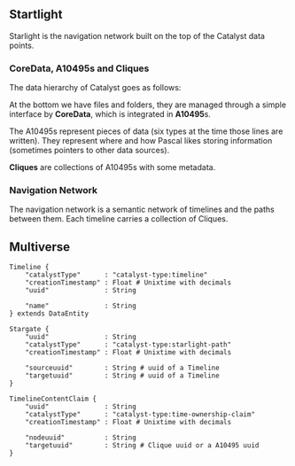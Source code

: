 ## Startlight

Starlight is the navigation network built on the top of the Catalyst data points.

### CoreData, A10495s and Cliques

The data hierarchy of Catalyst goes as follows:

At the bottom we have files and folders, they are managed through a simple interface by **CoreData**, which is integrated in **A10495**s.

The A10495s represent pieces of data (six types at the time those lines are written). They represent where and how Pascal likes storing information (sometimes pointers to other data sources).

**Cliques** are collections of A10495s with some metadata.

### Navigation Network

The navigation network is a semantic network of timelines and the paths between them. Each timeline carries a collection of Cliques.

## Multiverse

```
Timeline {
    "catalystType"      : "catalyst-type:timeline"
    "creationTimestamp" : Float # Unixtime with decimals
    "uuid"              : String

    "name"              : String
} extends DataEntity

Stargate {
    "uuid"              : String
    "catalystType"      : "catalyst-type:starlight-path"
    "creationTimestamp" : Float # Unixtime with decimals

    "sourceuuid"        : String # uuid of a Timeline
    "targetuuid"        : String # uuid of a Timeline
}

TimelineContentClaim {
    "uuid"              : String
    "catalystType"      : "catalyst-type:time-ownership-claim"
    "creationTimestamp" : Float # Unixtime with decimals

    "nodeuuid"          : String
    "targetuuid"        : String # Clique uuid or a A10495 uuid
}
```
